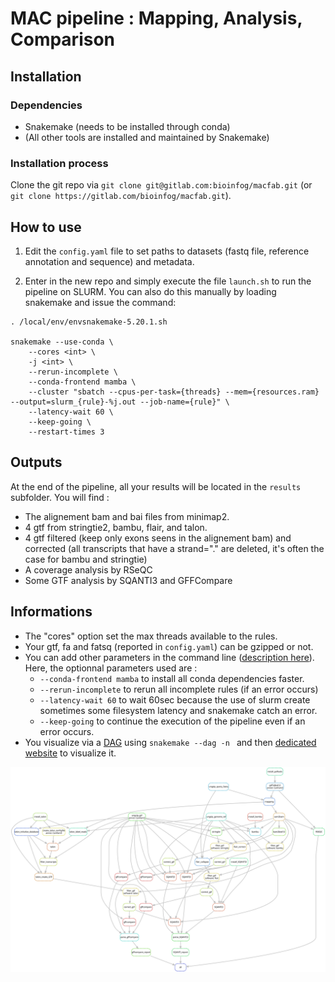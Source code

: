 # MAC pipeline : Mapping, Analysis, Comparison

## Installation

### Dependencies

- Snakemake (needs to be installed through conda)
- (All other tools are installed and maintained by Snakemake)

### Installation process

Clone the git repo via `git clone git@gitlab.com:bioinfog/macfab.git` (or `git clone https://gitlab.com/bioinfog/macfab.git`).

## How to use

1. Edit the `config.yaml` file to set paths to datasets (fastq file, reference annotation and sequence) and metadata.

2. Enter in the new repo and simply execute the file `launch.sh` to run the pipeline on SLURM. You can also do this manually by loading snakemake and issue the command:

```
. /local/env/envsnakemake-5.20.1.sh

snakemake --use-conda \
    --cores <int> \
    -j <int> \
    --rerun-incomplete \
    --conda-frontend mamba \
    --cluster "sbatch --cpus-per-task={threads} --mem={resources.ram} --output=slurm_{rule}-%j.out --job-name={rule}" \
    --latency-wait 60 \
    --keep-going \
    --restart-times 3
```

## Outputs

At the end of the pipeline, all your results will be located in the `results` subfolder. You will find :

- The alignement bam and bai files from minimap2.
- 4 gtf from stringtie2, bambu, flair, and talon.
- 4 gtf filtered (keep only exons seens in the alignement bam) and corrected (all transcripts that have a strand="." are deleted, it's often the case for bambu and stringtie)
- A coverage analysis by RSeQC
- Some GTF analysis by SQANTI3 and GFFCompare

## Informations

- The "cores" option set the max threads available to the rules.
- Your gtf, fa and fatsq (reported in `config.yaml`) can be gzipped or not.
- You can add other parameters in the command line ([description here](https://snakemake.readthedocs.io/en/stable/executing/cli.html)). Here, the optionnal parameters used are :
  - `--conda-frontend mamba` to install all conda dependencies faster.
  - `--rerun-incomplete` to rerun all incomplete rules (if an error occurs)
  - `--latency-wait 60` to wait 60sec because the use of slurm create sometimes some filesystem latency and snakemake catch an error.
  - `--keep-going` to continue the execution of the pipeline even if an error occurs.
- You visualize via a [DAG](https://en.wikipedia.org/wiki/Directed_acyclic_graph) using `snakemake --dag -n ` and then [dedicated website](https://dreampuf.github.io/GraphvizOnline) to visualize it.

![dag](data/dag.svg)
